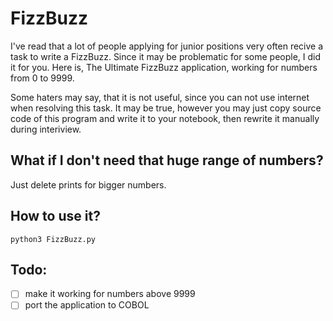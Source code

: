 # FizzBuzz

I've read that a lot of people applying for junior positions
very often recive a task to write a FizzBuzz. Since it may be
problematic for some people, I did it for you. Here is, The Ultimate
FizzBuzz application, working for numbers from 0 to 9999.

Some haters may say, that it is not useful, since you can not
use internet when resolving this task. It may be true, however
you may just copy source code of this program and write it to
your notebook, then rewrite it manually during interiview.

## What if I don't need that huge range of numbers?

Just delete prints for bigger numbers.

## How to use it?

```shell
python3 FizzBuzz.py
```

## Todo:

- [ ] make it working for numbers above 9999
- [ ] port the application to COBOL
